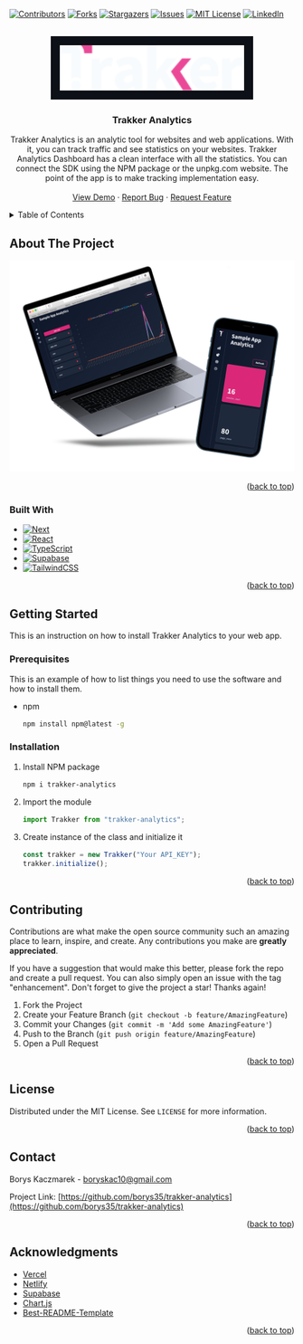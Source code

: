<!-- Improved compatibility of back to top link: See: https://github.com/othneildrew/Best-README-Template/pull/73 -->

<a name="readme-top"></a>

<!--
*** Thanks for checking out the Best-README-Template. If you have a suggestion
*** that would make this better, please fork the repo and create a pull request
*** or simply open an issue with the tag "enhancement".
*** Don't forget to give the project a star!
*** Thanks again! Now go create something AMAZING! :D
-->

<!-- PROJECT SHIELDS -->
<!--
*** I'm using markdown "reference style" links for readability.
*** Reference links are enclosed in brackets [ ] instead of parentheses ( ).
*** See the bottom of this document for the declaration of the reference variables
*** for contributors-url, forks-url, etc. This is an optional, concise syntax you may use.
*** https://www.markdownguide.org/basic-syntax/#reference-style-links
-->

[![Contributors][contributors-shield]][contributors-url]
[![Forks][forks-shield]][forks-url]
[![Stargazers][stars-shield]][stars-url]
[![Issues][issues-shield]][issues-url]
[![MIT License][license-shield]][license-url]
[![LinkedIn][linkedin-shield]][linkedin-url]

<!-- PROJECT LOGO -->
<br />
<div align="center">
  <a href="https://github.com/borys35/trakker-analytics">
    <img style="background-color:#0d1117;padding:1rem;" src="dashboard/assets/full-logo.svg" alt="Logo" height="80">
  </a>

<h3 align="center">Trakker Analytics</h3>

  <p align="center">
    Trakker Analytics is an analytic tool for websites and web applications. With it, you can track traffic and see statistics on your websites. Trakker Analytics Dashboard has a clean interface with all the statistics. You can connect the SDK using the NPM package or the unpkg.com website. The point of the app is to make tracking implementation easy.
    <br />
    <br />
    <a href="https://sht.vercel.app/">View Demo</a>
    ·
    <a href="https://github.com/borys35/trakker-analytics/issues">Report Bug</a>
    ·
    <a href="https://github.com/borys35/trakker-analytics/issues">Request Feature</a>
  </p>
</div>

<!-- TABLE OF CONTENTS -->
<details>
  <summary>Table of Contents</summary>
  <ol>
    <li>
      <a href="#about-the-project">About The Project</a>
      <ul>
        <li><a href="#built-with">Built With</a></li>
      </ul>
    </li>
    <li>
      <a href="#getting-started">Getting Started</a>
      <ul>
        <li><a href="#prerequisites">Prerequisites</a></li>
        <li><a href="#installation">Installation</a></li>
      </ul>
    </li>
    <li><a href="#contributing">Contributing</a></li>
    <li><a href="#license">License</a></li>
    <li><a href="#contact">Contact</a></li>
    <li><a href="#acknowledgments">Acknowledgments</a></li>
  </ol>
</details>

<!-- ABOUT THE PROJECT -->

## About The Project

![Product Name Screen Shot][product-screenshot]

<p align="right">(<a href="#readme-top">back to top</a>)</p>

### Built With

- [![Next][next.js]][next-url]
- [![React][react.js]][react-url]
- [![TypeScript][typescript.com]][typescript-url]
- [![Supabase][supabase.com]][supabase-url]
- [![TailwindCSS][tailwindcss.com]][tailwindcss-url]

<p align="right">(<a href="#readme-top">back to top</a>)</p>

<!-- GETTING STARTED -->

## Getting Started

This is an instruction on how to install Trakker Analytics to your web app.

### Prerequisites

This is an example of how to list things you need to use the software and how to install them.

- npm
  ```sh
  npm install npm@latest -g
  ```

### Installation

1. Install NPM package

   ```sh
   npm i trakker-analytics
   ```

2. Import the module

   ```js
   import Trakker from "trakker-analytics";
   ```

3. Create instance of the class and initialize it

   ```js
   const trakker = new Trakker("Your API_KEY");
   trakker.initialize();
   ```

<p align="right">(<a href="#readme-top">back to top</a>)</p>

<!-- CONTRIBUTING -->

## Contributing

Contributions are what make the open source community such an amazing place to learn, inspire, and create. Any contributions you make are **greatly appreciated**.

If you have a suggestion that would make this better, please fork the repo and create a pull request. You can also simply open an issue with the tag "enhancement".
Don't forget to give the project a star! Thanks again!

1. Fork the Project
2. Create your Feature Branch (`git checkout -b feature/AmazingFeature`)
3. Commit your Changes (`git commit -m 'Add some AmazingFeature'`)
4. Push to the Branch (`git push origin feature/AmazingFeature`)
5. Open a Pull Request

<p align="right">(<a href="#readme-top">back to top</a>)</p>

<!-- LICENSE -->

## License

Distributed under the MIT License. See `LICENSE` for more information.

<p align="right">(<a href="#readme-top">back to top</a>)</p>

<!-- CONTACT -->

## Contact

Borys Kaczmarek - boryskac10@gmail.com

Project Link: [https://github.com/borys35/trakker-analytics](https://github.com/borys35/trakker-analytics)

<p align="right">(<a href="#readme-top">back to top</a>)</p>

<!-- ACKNOWLEDGMENTS -->

## Acknowledgments

- [Vercel](https://vercel.com/)
- [Netlify](https://www.netlify.com/)
- [Supabase](https://supabase.com/)
- [Chart.js](https://www.chartjs.org/)
- [Best-README-Template](https://github.com/othneildrew/Best-README-Template)

<p align="right">(<a href="#readme-top">back to top</a>)</p>

<!-- MARKDOWN LINKS & IMAGES -->
<!-- https://www.markdownguide.org/basic-syntax/#reference-style-links -->

[contributors-shield]: https://img.shields.io/github/contributors/borys35/trakker-analytics.svg?style=for-the-badge
[contributors-url]: https://github.com/borys35/trakker-analytics/graphs/contributors
[forks-shield]: https://img.shields.io/github/forks/borys35/trakker-analytics.svg?style=for-the-badge
[forks-url]: https://github.com/borys35/trakker-analytics/network/members
[stars-shield]: https://img.shields.io/github/stars/borys35/trakker-analytics.svg?style=for-the-badge
[stars-url]: https://github.com/borys35/trakker-analytics/stargazers
[issues-shield]: https://img.shields.io/github/issues/borys35/trakker-analytics.svg?style=for-the-badge
[issues-url]: https://github.com/borys35/trakker-analytics/issues
[license-shield]: https://img.shields.io/github/license/borys35/trakker-analytics.svg?style=for-the-badge
[license-url]: https://github.com/borys35/trakker-analytics/LICENSE
[linkedin-shield]: https://img.shields.io/badge/-LinkedIn-black.svg?style=for-the-badge&logo=linkedin&colorB=555
[linkedin-url]: https://linkedin.com/in/borys-kaczmarek
[product-screenshot]: assets/screenshot.png
[next.js]: https://img.shields.io/badge/next.js-000000?style=for-the-badge&logo=nextdotjs&logoColor=white
[next-url]: https://nextjs.org/
[typescript.com]: https://img.shields.io/badge/TypeScript-3178C6?logo=TypeScript&logoColor=FFF&style=for-the-badge
[typescript-url]: https://www.typescriptlang.org/
[tailwindcss.com]: https://img.shields.io/badge/TailwindCSS-1e293b?style=for-the-badge&logo=tailwindcss
[tailwindcss-url]: https://tailwindcss.com/
[supabase.com]: https://img.shields.io/badge/supabase-black?logo=supabase&style=for-the-badge
[supabase-url]: https://supabase.com/
[redux.js]: https://img.shields.io/badge/Redux-764abc?style=for-the-badge&logo=redux
[redux-url]: https://redux.js.org/
[react.js]: https://img.shields.io/badge/React-20232A?style=for-the-badge&logo=react&logoColor=61DAFB
[react-url]: https://reactjs.org/
[vue.js]: https://img.shields.io/badge/Vue.js-35495E?style=for-the-badge&logo=vuedotjs&logoColor=4FC08D
[vue-url]: https://vuejs.org/
[prisma.com]: https://img.shields.io/badge/Prisma-4c51bf?style=for-the-badge&logo=prisma
[prisma-url]: https://www.prisma.io/
[angular.io]: https://img.shields.io/badge/Angular-DD0031?style=for-the-badge&logo=angular&logoColor=white
[angular-url]: https://angular.io/
[svelte.dev]: https://img.shields.io/badge/Svelte-4A4A55?style=for-the-badge&logo=svelte&logoColor=FF3E00
[svelte-url]: https://svelte.dev/
[laravel.com]: https://img.shields.io/badge/Laravel-FF2D20?style=for-the-badge&logo=laravel&logoColor=white
[laravel-url]: https://laravel.com
[bootstrap.com]: https://img.shields.io/badge/Bootstrap-563D7C?style=for-the-badge&logo=bootstrap&logoColor=white
[bootstrap-url]: https://getbootstrap.com
[jquery.com]: https://img.shields.io/badge/jQuery-0769AD?style=for-the-badge&logo=jquery&logoColor=white
[jquery-url]: https://jquery.com
